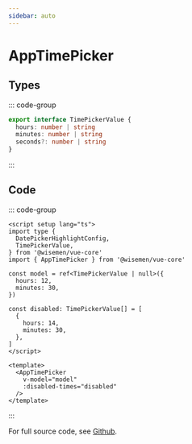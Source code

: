 ```yaml
---
sidebar: auto
---
```



# AppTimePicker

<!-- @include: ./app-time-picker-meta.md -->

## Types
::: code-group
```ts [TimePickerValue]
export interface TimePickerValue {
  hours: number | string
  minutes: number | string
  seconds?: number | string
}

```
:::

## Code

::: code-group
```vue [Usage]
<script setup lang="ts">
import type {
  DatePickerHighlightConfig,
  TimePickerValue,
} from '@wisemen/vue-core'
import { AppTimePicker } from '@wisemen/vue-core'

const model = ref<TimePickerValue | null>({
  hours: 12,
  minutes: 30,
})

const disabled: TimePickerValue[] = [
  {
    hours: 14,
    minutes: 30,
  },
]
</script>
  
<template>
  <AppTimePicker
    v-model="model"
    :disabled-times="disabled"
  />
</template>
```
:::

For full source code, see [Github](https://github.com/wisemen-digital/vue-core/blob/main/packages/components/src/components/date/time/AppTimePicker.vue).
